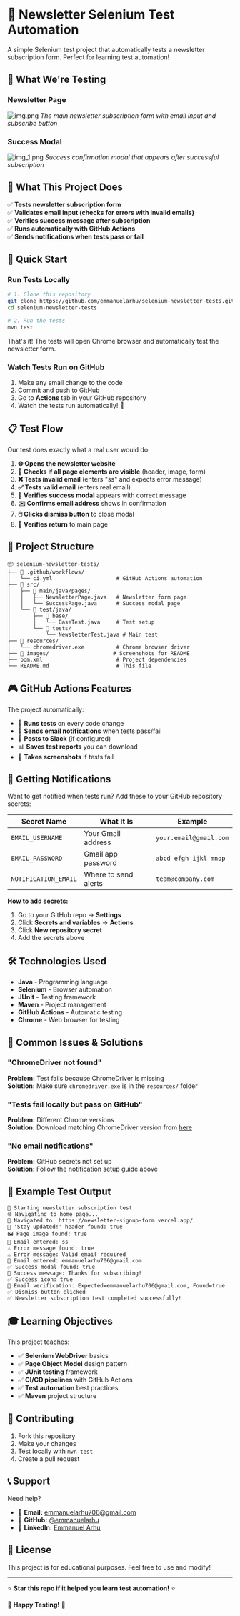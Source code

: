 # 🧪 Newsletter Selenium Test Automation

A simple Selenium test project that automatically tests a newsletter subscription form. Perfect for learning test automation!

## 📸 What We're Testing

### Newsletter Page
![img.png](img.png)
*The main newsletter subscription form with email input and subscribe button*

### Success Modal
![img_1.png](img_1.png)
*Success confirmation modal that appears after successful subscription*

## 🎯 What This Project Does

✅ **Tests newsletter subscription form**  
✅ **Validates email input (checks for errors with invalid emails)**  
✅ **Verifies success message after subscription**  
✅ **Runs automatically with GitHub Actions**  
✅ **Sends notifications when tests pass or fail**

## 🚀 Quick Start

### Run Tests Locally
```bash
# 1. Clone this repository
git clone https://github.com/emmanuelarhu/selenium-newsletter-tests.git
cd selenium-newsletter-tests

# 2. Run the tests
mvn test
```

That's it! The tests will open Chrome browser and automatically test the newsletter form.

### Watch Tests Run on GitHub
1. Make any small change to the code
2. Commit and push to GitHub
3. Go to **Actions** tab in your GitHub repository
4. Watch the tests run automatically! 🎉

## 📋 Test Flow

Our test does exactly what a real user would do:

1. **🌐 Opens the newsletter website**
2. **👀 Checks if all page elements are visible** (header, image, form)
3. **❌ Tests invalid email** (enters "ss" and expects error message)
4. **✅ Tests valid email** (enters real email)
5. **🎉 Verifies success modal** appears with correct message
6. **✉️ Confirms email address** shows in confirmation
7. **🖱️ Clicks dismiss button** to close modal
8. **🔄 Verifies return** to main page

## 📁 Project Structure

```
📦 selenium-newsletter-tests/
├── 📁 .github/workflows/
│   └── ci.yml                    # GitHub Actions automation
├── 📁 src/
│   ├── 📁 main/java/pages/
│   │   ├── NewsletterPage.java   # Newsletter form page
│   │   └── SuccessPage.java      # Success modal page
│   └── 📁 test/java/
│       ├── 📁 base/
│       │   └── BaseTest.java     # Test setup
│       └── 📁 tests/
│           └── NewsletterTest.java # Main test
├── 📁 resources/
│   └── chromedriver.exe          # Chrome browser driver
├── 📁 images/                    # Screenshots for README
├── pom.xml                       # Project dependencies
└── README.md                     # This file
```

## 🎮 GitHub Actions Features

The project automatically:
- 🔄 **Runs tests** on every code change
- 📧 **Sends email notifications** when tests pass/fail
- 📱 **Posts to Slack** (if configured)
- 📊 **Saves test reports** you can download
- 📸 **Takes screenshots** if tests fail

## 📧 Getting Notifications

Want to get notified when tests run? Add these to your GitHub repository secrets:

| Secret Name | What It Is | Example |
|-------------|------------|---------|
| `EMAIL_USERNAME` | Your Gmail address | `your.email@gmail.com` |
| `EMAIL_PASSWORD` | Gmail app password | `abcd efgh ijkl mnop` |
| `NOTIFICATION_EMAIL` | Where to send alerts | `team@company.com` |

**How to add secrets:**
1. Go to your GitHub repo → **Settings**
2. Click **Secrets and variables** → **Actions**
3. Click **New repository secret**
4. Add the secrets above

## 🛠️ Technologies Used

- **Java** - Programming language
- **Selenium** - Browser automation
- **JUnit** - Testing framework
- **Maven** - Project management
- **GitHub Actions** - Automatic testing
- **Chrome** - Web browser for testing

## 🐛 Common Issues & Solutions

### "ChromeDriver not found"
**Problem:** Test fails because ChromeDriver is missing  
**Solution:** Make sure `chromedriver.exe` is in the `resources/` folder

### "Tests fail locally but pass on GitHub"
**Problem:** Different Chrome versions  
**Solution:** Download matching ChromeDriver version from [here](https://chromedriver.chromium.org/)

### "No email notifications"
**Problem:** GitHub secrets not set up  
**Solution:** Follow the notification setup guide above

## 👀 Example Test Output

```
🚀 Starting newsletter subscription test
🌐 Navigating to home page...
📍 Navigated to: https://newsletter-signup-form.vercel.app/
📄 'Stay updated!' header found: true
🖼️ Page image found: true
📧 Email entered: ss
⚠️ Error message found: true
⚠️ Error message: Valid email required
📧 Email entered: emmanuelarhu706@gmail.com
✅ Success modal found: true
📄 Success message: Thanks for subscribing!
✅ Success icon: true
📧 Email verification: Expected=emmanuelarhu706@gmail.com, Found=true
✅ Dismiss button clicked
✅ Newsletter subscription test completed successfully!
```

## 🎓 Learning Objectives

This project teaches:
- ✅ **Selenium WebDriver** basics
- ✅ **Page Object Model** design pattern
- ✅ **JUnit testing** framework
- ✅ **CI/CD pipelines** with GitHub Actions
- ✅ **Test automation** best practices
- ✅ **Maven** project structure

## 🤝 Contributing

1. Fork this repository
2. Make your changes
3. Test locally with `mvn test`
4. Create a pull request

## 📞 Support

Need help?
- 📧 **Email:** emmanuelarhu706@gmail.com
- 🐙 **GitHub:** [@emmanuelarhu](https://github.com/emmanuelarhu)
- 💼 **LinkedIn:** [Emmanuel Arhu](https://www.linkedin.com/in/emmanuelarhu)

## 📄 License

This project is for educational purposes. Feel free to use and modify!

---

⭐ **Star this repo if it helped you learn test automation!** ⭐

🎯 **Happy Testing!** 🎯